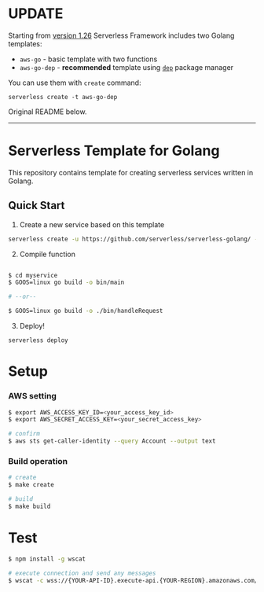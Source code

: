 # UPDATE

Starting from [version 1.26](https://github.com/serverless/serverless/releases/tag/v1.26.0) Serverless Framework includes two Golang templates:

* `aws-go` - basic template with two functions
* `aws-go-dep` - **recommended** template using [`dep`](https://github.com/golang/dep) package manager

You can use them with `create` command:

```
serverless create -t aws-go-dep
```

Original README below.

---

# Serverless Template for Golang

This repository contains template for creating serverless services written in Golang.

## Quick Start

1. Create a new service based on this template

```bash
serverless create -u https://github.com/serverless/serverless-golang/ -p myservice
```

2. Compile function

```bash

$ cd myservice
$ GOOS=linux go build -o bin/main

# --or--

$ GOOS=linux go build -o ./bin/handleRequest
```

3. Deploy!

```
serverless deploy
```

# Setup

### AWS setting

```bash
$ export AWS_ACCESS_KEY_ID=<your_access_key_id>
$ export AWS_SECRET_ACCESS_KEY=<your_secret_access_key>

# confirm
$ aws sts get-caller-identity --query Account --output text
```

### Build operation

```bash
# create
$ make create

# build
$ make build
```

# Test

```bash
$ npm install -g wscat

# execute connection and send any messages
$ wscat -c wss://{YOUR-API-ID}.execute-api.{YOUR-REGION}.amazonaws.com/{STAGE}
```
